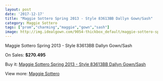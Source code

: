 ```yaml
---
layout: post
date: '2017-12-17'
title: "Maggie Sottero Spring 2013 - Style 83613BB Dallyn Gown/Sash"
category: Maggie Sottero
tags: ["prom","charming","maggie","gown","sash"]
image: http://img.idealgown.com/9054-thickbox_default/maggie-sottero-spring-2013-style-83613bb-dallyn-gown-sash.jpg
---
```

Maggie Sottero Spring 2013 - Style 83613BB Dallyn Gown/Sash

On Sales: **$270.495**
<a href="https://www.idealgown.com/en/maggie-sottero/3767-maggie-sottero-spring-2013-style-83613bb-dallyn-gown-sash.html"><amp-img layout="responsive" width="600" height="600" src="//img.idealgown.com/9054-thickbox_default/maggie-sottero-spring-2013-style-83613bb-dallyn-gown-sash.jpg" alt="Maggie Sottero Spring 2013 - Style 83613BB Dallyn Gown/Sash 0" /></a>
<a href="https://www.idealgown.com/en/maggie-sottero/3767-maggie-sottero-spring-2013-style-83613bb-dallyn-gown-sash.html"><amp-img layout="responsive" width="600" height="600" src="//img.idealgown.com/9053-thickbox_default/maggie-sottero-spring-2013-style-83613bb-dallyn-gown-sash.jpg" alt="Maggie Sottero Spring 2013 - Style 83613BB Dallyn Gown/Sash 1" /></a>
<a href="https://www.idealgown.com/en/maggie-sottero/3767-maggie-sottero-spring-2013-style-83613bb-dallyn-gown-sash.html"><amp-img layout="responsive" width="600" height="600" src="//img.idealgown.com/9052-thickbox_default/maggie-sottero-spring-2013-style-83613bb-dallyn-gown-sash.jpg" alt="Maggie Sottero Spring 2013 - Style 83613BB Dallyn Gown/Sash 2" /></a>
<a href="https://www.idealgown.com/en/maggie-sottero/3767-maggie-sottero-spring-2013-style-83613bb-dallyn-gown-sash.html"><amp-img layout="responsive" width="600" height="600" src="//img.idealgown.com/9051-thickbox_default/maggie-sottero-spring-2013-style-83613bb-dallyn-gown-sash.jpg" alt="Maggie Sottero Spring 2013 - Style 83613BB Dallyn Gown/Sash 3" /></a>

Buy it: [Maggie Sottero Spring 2013 - Style 83613BB Dallyn Gown/Sash](https://www.idealgown.com/en/maggie-sottero/3767-maggie-sottero-spring-2013-style-83613bb-dallyn-gown-sash.html "Maggie Sottero Spring 2013 - Style 83613BB Dallyn Gown/Sash")

View more: [Maggie Sottero](https://www.idealgown.com/en/45-maggie-sottero "Maggie Sottero")